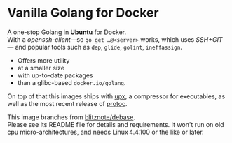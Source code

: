 Vanilla Golang for Docker
=========================

A one-stop Golang in **Ubuntu** for Docker.  
With a *openssh-client*—so `go get …@<server>` works, which uses *SSH+GIT*—
and popular tools such as `dep`, `glide`, `golint`, `ineffassign`.

 * Offers more utility
 * at a smaller size
 * with up-to-date packages
 * than a glibc-based `docker.io/golang`.

On top of that this images ships with [upx](https://upx.github.io/), a compressor for executables,
as well as the most recent release of [protoc](https://github.com/google/protobuf/releases).

This image branches from [blitznote/debase](https://github.com/Blitznote/debase).  
Please see its README file for details and requirements.
It won't run on old cpu micro-architectures, and needs Linux 4.4.100 or the like or later.
